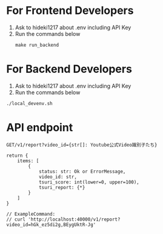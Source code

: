 
# For Frontend Developers

1. Ask to hideki1217 about .env including API Key
2. Run the commands below
    ```
    make run_backend
    ```

# For Backend Developers

1. Ask to hideki1217 about .env including API Key
2. Run the commands below
  ```
  ./local_devenv.sh
  ```

# API endpoint

```
GET/v1/report?video_id={str[]: Youtube公式Video識別子たち}

return {
    items: [
        {
            status: str: Ok or ErrorMessage,
            video_id: str, 
            tsuri_score: int(lower=0, upper=100), 
            tsuri_report: {*}
        }
    ]
}

// ExampleCommand: 
// curl 'http://localhost:40000/v1/report?video_id=hGk_ez5di2g,BEygUktR-Jg'
```

